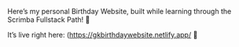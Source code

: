 Here’s my personal Birthday Website, built while learning through the Scrimba Fullstack Path! 🚀

It’s live right here: (https://gkbirthdaywebsite.netlify.app/ 🎉

